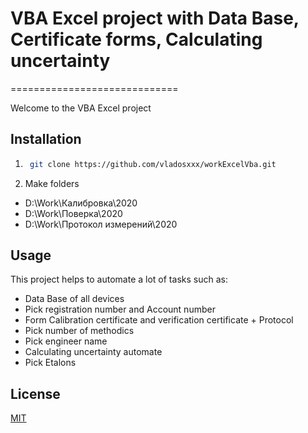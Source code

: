 # VBA Excel project with Data Base, Certificate forms, Calculating uncertainty 
=============================

Welcome to the VBA Excel project
## Installation

1. ```bash
	git clone https://github.com/vladosxxx/workExcelVba.git
	```
2. Make folders 
 * D:\Work\Калибровка\2020
 * D:\Work\Поверка\2020
 * D:\Work\Протокол измерений\2020

## Usage

This project helps to automate a lot of tasks such as:
* Data Base of all devices
* Pick registration number and Account number
* Form Calibration certificate and verification certificate + Protocol
* Pick number of methodics
* Pick engineer name
* Calculating uncertainty automate
* Pick Etalons

	
## License
[MIT](https://choosealicense.com/licenses/mit/)